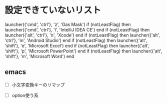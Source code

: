 # 設定できていないリスト

launcher({'cmd', 'ctrl'}, 'z', 'Gas Mask')
if (notLeastFlag) then launcher({'cmd', 'ctrl'}, 'l', 'IntelliJ IDEA CE') end
if (notLeastFlag) then launcher({'alt', 'ctrl'}, 'n', 'Xcode') end
if (notLeastFlag) then launcher({'alt', 'ctrl'}, 'm', 'Android Studio') end
if (notLeastFlag) then launcher({'alt', 'shift'}, 'e', 'Microsoft Excel') end
if (notLeastFlag) then launcher({'alt', 'shift'}, 'p', 'Microsoft PowerPoint') end
if (notLeastFlag) then launcher({'alt', 'shift'}, 'm', 'Microsoft Word') end

## emacs

- [ ] 小文字変換キーのリマップ
- [ ] option使う系

